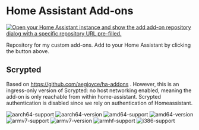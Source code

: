 # Home Assistant Add-ons
[![Open your Home Assistant instance and show the add add-on repository dialog with a specific repository URL pre-filled.](https://my.home-assistant.io/badges/supervisor_add_addon_repository.svg)](https://my.home-assistant.io/redirect/supervisor_add_addon_repository/?repository_url=https%3A%2F%2Fgithub.com%2FMich-b%2Fha-addons)

Repository for my custom add-ons. Add to your Home Assistant by clicking the button above.

## Scrypted
Based on https://github.com/aegjoyce/ha-addons . However, this is an ingress-only version of Scrypted: no host networking enabled, meaning the add-on is only reachable from within home-assistant. Scrypted authentication is disabled since we rely on authentication of Homeassistant. 

![aarch64-support](https://img.shields.io/badge/aarch64-yes-blue.svg)
![aarch64-version](https://ghcr-badge.deta.dev/Mich-b/aarch64-ha-addon-scrypted/latest_tag?trim=major&label=latest)
![amd64-support](https://img.shields.io/badge/amd64-yes-blue.svg)
![amd64-version](https://ghcr-badge.deta.dev/Mich-b/amd64-ha-addon-scrypted/latest_tag?trim=major&label=latest)
![armv7-support](https://img.shields.io/badge/armv7-yes-blue.svg)
![armv7-version](https://ghcr-badge.deta.dev/Mich-b/armv7-ha-addon-scrypted/latest_tag?trim=major&label=latest)
![armhf-support](https://img.shields.io/badge/armhf-no-red.svg)
![i386-support](https://img.shields.io/badge/i386-no-red.svg)